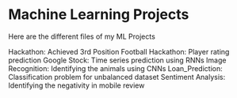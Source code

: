 # Machine Learning Projects

Here are the different files of my ML Projects

Hackathon: Achieved 3rd Position
Football Hackathon: Player rating prediction
Google Stock: Time series prediction using RNNs
Image Recognition: Identifying the animals using CNNs
Loan_Prediction: Classification problem for unbalanced dataset
Sentiment Analysis: Identifying the negativity in mobile review


